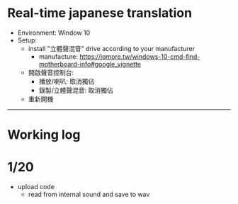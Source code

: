 # Real-time japanese translation

* Environment: Window 10
* Setup: 
  - install "立體聲混音" drive according to your manufacturer
    - manufacture: https://iqmore.tw/windows-10-cmd-find-motherboard-info#google_vignette 
  - 開啟聲音控制台:
    - 播放/喇叭: 取消獨佔
    - 錄製/立體聲混音: 取消獨佔
  - 重新開機

---

# Working log
# 1/20
* upload code
  - read from internal sound and save to wav
